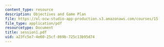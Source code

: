 ```yaml
---
content_type: resource
description: Objectives and Game Plan
file: https://ol-ocw-studio-app-production.s3.amazonaws.com/courses/15-518-taxes-and-business-strategy-fall-2002/a23fc5e74e6025cf869b725c13b95d74_session1.pdf
file_type: application/pdf
resourcetype: Document
title: session1.pdf
uid: a23fc5e7-4e60-25cf-869b-725c13b95d74
---
```

